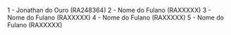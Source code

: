 1 - Jonathan do Ouro  (RA248364)
2 - Nome do Fulano  (RAXXXXX)
3 - Nome do Fulano  (RAXXXXX)
4 - Nome do Fulano  (RAXXXXX)
5 - Nome do Fulano  (RAXXXXX)